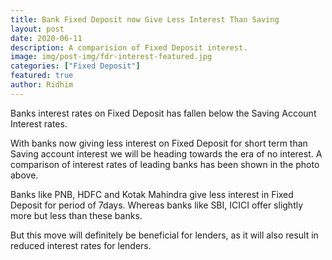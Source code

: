 ```yaml
---
title: Bank Fixed Deposit now Give Less Interest Than Saving
layout: post
date: 2020-06-11
description: A comparision of Fixed Deposit interest.
image: img/post-img/fdr-interest-featured.jpg
categories: ["Fixed Deposit"]
featured: true
author: Ridhim
---
```


Banks interest rates on Fixed Deposit has fallen below the Saving Account Interest rates.

With banks now giving less interest on Fixed Deposit for short term than Saving account interest we will be heading towards the era of no interest.
A comparison of interest rates of leading banks has been shown in the photo above.

Banks like PNB, HDFC and Kotak Mahindra give less interest in Fixed Deposit for period of 7days. Whereas banks like SBI, ICICI offer slightly more but less than these banks.

But this move will definitely be beneficial for lenders, as it will also result in reduced interest rates for lenders.
